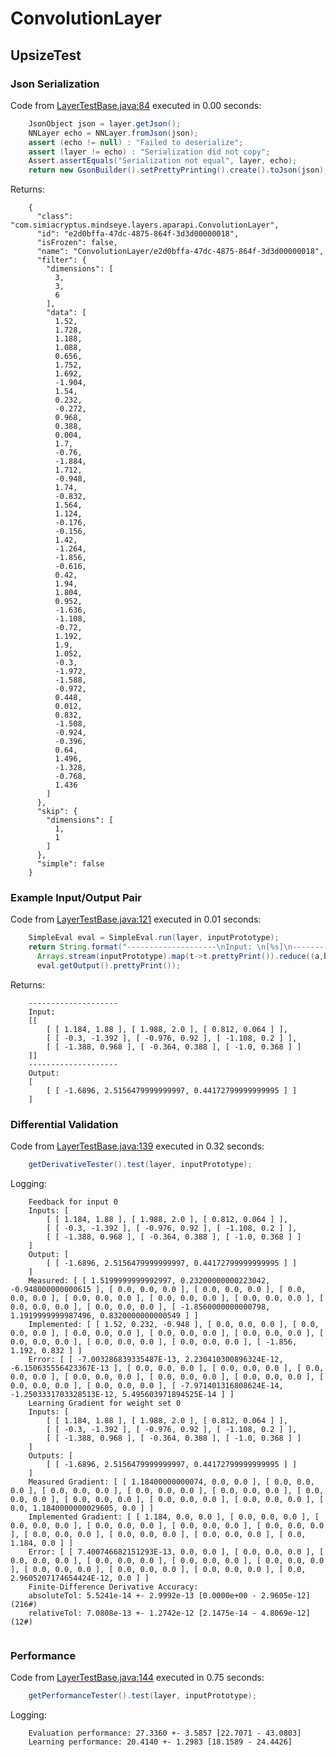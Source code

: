 # ConvolutionLayer
## UpsizeTest
### Json Serialization
Code from [LayerTestBase.java:84](../../../../../../../../../MindsEye/src/test/java/com/simiacryptus/mindseye/layers/LayerTestBase.java#L84) executed in 0.00 seconds: 
```java
    JsonObject json = layer.getJson();
    NNLayer echo = NNLayer.fromJson(json);
    assert (echo != null) : "Failed to deserialize";
    assert (layer != echo) : "Serialization did not copy";
    Assert.assertEquals("Serialization not equal", layer, echo);
    return new GsonBuilder().setPrettyPrinting().create().toJson(json);
```

Returns: 

```
    {
      "class": "com.simiacryptus.mindseye.layers.aparapi.ConvolutionLayer",
      "id": "e2d0bffa-47dc-4875-864f-3d3d00000018",
      "isFrozen": false,
      "name": "ConvolutionLayer/e2d0bffa-47dc-4875-864f-3d3d00000018",
      "filter": {
        "dimensions": [
          3,
          3,
          6
        ],
        "data": [
          1.52,
          1.728,
          1.188,
          1.088,
          0.656,
          1.752,
          1.692,
          -1.904,
          1.54,
          0.232,
          -0.272,
          0.968,
          0.388,
          0.004,
          1.7,
          -0.76,
          -1.884,
          1.712,
          -0.948,
          1.74,
          -0.832,
          1.564,
          1.124,
          -0.176,
          -0.156,
          1.42,
          -1.264,
          -1.856,
          -0.616,
          0.42,
          1.94,
          1.804,
          0.952,
          -1.636,
          -1.108,
          -0.72,
          1.192,
          1.9,
          1.052,
          -0.3,
          -1.972,
          -1.588,
          -0.972,
          0.448,
          0.012,
          0.832,
          -1.508,
          -0.924,
          -0.396,
          0.64,
          1.496,
          -1.328,
          -0.768,
          1.436
        ]
      },
      "skip": {
        "dimensions": [
          1,
          1
        ]
      },
      "simple": false
    }
```



### Example Input/Output Pair
Code from [LayerTestBase.java:121](../../../../../../../../../MindsEye/src/test/java/com/simiacryptus/mindseye/layers/LayerTestBase.java#L121) executed in 0.01 seconds: 
```java
    SimpleEval eval = SimpleEval.run(layer, inputPrototype);
    return String.format("--------------------\nInput: \n[%s]\n--------------------\nOutput: \n%s",
      Arrays.stream(inputPrototype).map(t->t.prettyPrint()).reduce((a,b)->a+",\n"+b).get(),
      eval.getOutput().prettyPrint());
```

Returns: 

```
    --------------------
    Input: 
    [[
    	[ [ 1.184, 1.88 ], [ 1.988, 2.0 ], [ 0.812, 0.064 ] ],
    	[ [ -0.3, -1.392 ], [ -0.976, 0.92 ], [ -1.108, 0.2 ] ],
    	[ [ -1.388, 0.968 ], [ -0.364, 0.388 ], [ -1.0, 0.368 ] ]
    ]]
    --------------------
    Output: 
    [
    	[ [ -1.6896, 2.5156479999999997, 0.44172799999999995 ] ]
    ]
```



### Differential Validation
Code from [LayerTestBase.java:139](../../../../../../../../../MindsEye/src/test/java/com/simiacryptus/mindseye/layers/LayerTestBase.java#L139) executed in 0.32 seconds: 
```java
    getDerivativeTester().test(layer, inputPrototype);
```
Logging: 
```
    Feedback for input 0
    Inputs: [
    	[ [ 1.184, 1.88 ], [ 1.988, 2.0 ], [ 0.812, 0.064 ] ],
    	[ [ -0.3, -1.392 ], [ -0.976, 0.92 ], [ -1.108, 0.2 ] ],
    	[ [ -1.388, 0.968 ], [ -0.364, 0.388 ], [ -1.0, 0.368 ] ]
    ]
    Output: [
    	[ [ -1.6896, 2.5156479999999997, 0.44172799999999995 ] ]
    ]
    Measured: [ [ 1.5199999999992997, 0.23200000000223042, -0.948000000000615 ], [ 0.0, 0.0, 0.0 ], [ 0.0, 0.0, 0.0 ], [ 0.0, 0.0, 0.0 ], [ 0.0, 0.0, 0.0 ], [ 0.0, 0.0, 0.0 ], [ 0.0, 0.0, 0.0 ], [ 0.0, 0.0, 0.0 ], [ 0.0, 0.0, 0.0 ], [ -1.8560000000000798, 1.1919999999987496, 0.8320000000000549 ] ]
    Implemented: [ [ 1.52, 0.232, -0.948 ], [ 0.0, 0.0, 0.0 ], [ 0.0, 0.0, 0.0 ], [ 0.0, 0.0, 0.0 ], [ 0.0, 0.0, 0.0 ], [ 0.0, 0.0, 0.0 ], [ 0.0, 0.0, 0.0 ], [ 0.0, 0.0, 0.0 ], [ 0.0, 0.0, 0.0 ], [ -1.856, 1.192, 0.832 ] ]
    Error: [ [ -7.003286839335487E-13, 2.230410300896324E-12, -6.150635556423367E-13 ], [ 0.0, 0.0, 0.0 ], [ 0.0, 0.0, 0.0 ], [ 0.0, 0.0, 0.0 ], [ 0.0, 0.0, 0.0 ], [ 0.0, 0.0, 0.0 ], [ 0.0, 0.0, 0.0 ], [ 0.0, 0.0, 0.0 ], [ 0.0, 0.0, 0.0 ], [ -7.971401316808624E-14, -1.2503331703328513E-12, 5.495603971894525E-14 ] ]
    Learning Gradient for weight set 0
    Inputs: [
    	[ [ 1.184, 1.88 ], [ 1.988, 2.0 ], [ 0.812, 0.064 ] ],
    	[ [ -0.3, -1.392 ], [ -0.976, 0.92 ], [ -1.108, 0.2 ] ],
    	[ [ -1.388, 0.968 ], [ -0.364, 0.388 ], [ -1.0, 0.368 ] ]
    ]
    Outputs: [
    	[ [ -1.6896, 2.5156479999999997, 0.44172799999999995 ] ]
    ]
    Measured Gradient: [ [ 1.18400000000074, 0.0, 0.0 ], [ 0.0, 0.0, 0.0 ], [ 0.0, 0.0, 0.0 ], [ 0.0, 0.0, 0.0 ], [ 0.0, 0.0, 0.0 ], [ 0.0, 0.0, 0.0 ], [ 0.0, 0.0, 0.0 ], [ 0.0, 0.0, 0.0 ], [ 0.0, 0.0, 0.0 ], [ 0.0, 1.1840000000029605, 0.0 ] ]
    Implemented Gradient: [ [ 1.184, 0.0, 0.0 ], [ 0.0, 0.0, 0.0 ], [ 0.0, 0.0, 0.0 ], [ 0.0, 0.0, 0.0 ], [ 0.0, 0.0, 0.0 ], [ 0.0, 0.0, 0.0 ], [ 0.0, 0.0, 0.0 ], [ 0.0, 0.0, 0.0 ], [ 0.0, 0.0, 0.0 ], [ 0.0, 1.184, 0.0 ] ]
    Error: [ [ 7.400746682151293E-13, 0.0, 0.0 ], [ 0.0, 0.0, 0.0 ], [ 0.0, 0.0, 0.0 ], [ 0.0, 0.0, 0.0 ], [ 0.0, 0.0, 0.0 ], [ 0.0, 0.0, 0.0 ], [ 0.0, 0.0, 0.0 ], [ 0.0, 0.0, 0.0 ], [ 0.0, 0.0, 0.0 ], [ 0.0, 2.9605207174654424E-12, 0.0 ] ]
    Finite-Difference Derivative Accuracy:
    absoluteTol: 5.5241e-14 +- 2.9992e-13 [0.0000e+00 - 2.9605e-12] (216#)
    relativeTol: 7.0808e-13 +- 1.2742e-12 [2.1475e-14 - 4.8069e-12] (12#)
    
```

### Performance
Code from [LayerTestBase.java:144](../../../../../../../../../MindsEye/src/test/java/com/simiacryptus/mindseye/layers/LayerTestBase.java#L144) executed in 0.75 seconds: 
```java
    getPerformanceTester().test(layer, inputPrototype);
```
Logging: 
```
    Evaluation performance: 27.3360 +- 3.5857 [22.7071 - 43.0803]
    Learning performance: 20.4140 +- 1.2983 [18.1589 - 24.4426]
    
```

